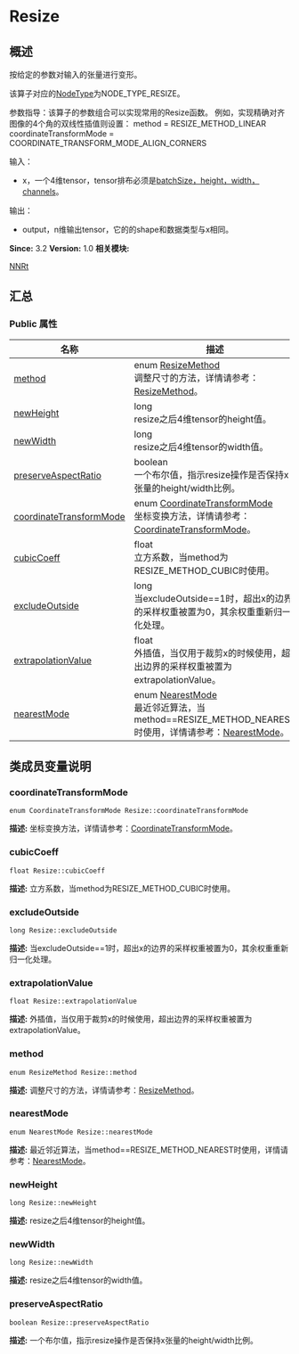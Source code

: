 # Resize


## 概述

按给定的参数对输入的张量进行变形。

该算子对应的[NodeType](_n_n_rt.md#nodetype)为NODE_TYPE_RESIZE。

参数指导：该算子的参数组合可以实现常用的Resize函数。 例如，实现精确对齐图像的4个角的双线性插值则设置： method = RESIZE_METHOD_LINEAR coordinateTransformMode = COORDINATE_TRANSFORM_MODE_ALIGN_CORNERS

输入：

- x，一个4维tensor，tensor排布必须是[batchSize，height，width，channels](NHWC)。

输出：

- output，n维输出tensor，它的的shape和数据类型与x相同。

**Since:**
3.2
**Version:**
1.0
**相关模块:**

[NNRt](_n_n_rt.md)


## 汇总


### Public 属性

  | 名称 | 描述 | 
| -------- | -------- |
| [method](#method) | enum&nbsp;[ResizeMethod](_n_n_rt.md#resizemethod)<br/>调整尺寸的方法，详情请参考：[ResizeMethod](_n_n_rt.md#resizemethod)。&nbsp; | 
| [newHeight](#newheight) | long<br/>resize之后4维tensor的height值。&nbsp; | 
| [newWidth](#newwidth) | long<br/>resize之后4维tensor的width值。&nbsp; | 
| [preserveAspectRatio](#preserveaspectratio) | boolean<br/>一个布尔值，指示resize操作是否保持x张量的height/width比例。&nbsp; | 
| [coordinateTransformMode](#coordinatetransformmode) | enum&nbsp;[CoordinateTransformMode](_n_n_rt.md#coordinatetransformmode)<br/>坐标变换方法，详情请参考：[CoordinateTransformMode](_n_n_rt.md#coordinatetransformmode)。&nbsp; | 
| [cubicCoeff](#cubiccoeff) | float<br/>立方系数，当method为RESIZE_METHOD_CUBIC时使用。&nbsp; | 
| [excludeOutside](#excludeoutside) | long<br/>当excludeOutside==1时，超出x的边界的采样权重被置为0，其余权重重新归一化处理。&nbsp; | 
| [extrapolationValue](#extrapolationvalue) | float<br/>外插值，当仅用于裁剪x的时候使用，超出边界的采样权重被置为extrapolationValue。&nbsp; | 
| [nearestMode](#nearestmode) | enum&nbsp;[NearestMode](_n_n_rt.md#nearestmode)<br/>最近邻近算法，当method==RESIZE_METHOD_NEAREST时使用，详情请参考：[NearestMode](_n_n_rt.md#nearestmode)。&nbsp; | 


## 类成员变量说明


### coordinateTransformMode

  
```
enum CoordinateTransformMode Resize::coordinateTransformMode
```
**描述:**
坐标变换方法，详情请参考：[CoordinateTransformMode](_n_n_rt.md#coordinatetransformmode)。


### cubicCoeff

  
```
float Resize::cubicCoeff
```
**描述:**
立方系数，当method为RESIZE_METHOD_CUBIC时使用。


### excludeOutside

  
```
long Resize::excludeOutside
```
**描述:**
当excludeOutside==1时，超出x的边界的采样权重被置为0，其余权重重新归一化处理。


### extrapolationValue

  
```
float Resize::extrapolationValue
```
**描述:**
外插值，当仅用于裁剪x的时候使用，超出边界的采样权重被置为extrapolationValue。


### method

  
```
enum ResizeMethod Resize::method
```
**描述:**
调整尺寸的方法，详情请参考：[ResizeMethod](_n_n_rt.md#resizemethod)。


### nearestMode

  
```
enum NearestMode Resize::nearestMode
```
**描述:**
最近邻近算法，当method==RESIZE_METHOD_NEAREST时使用，详情请参考：[NearestMode](_n_n_rt.md#nearestmode)。


### newHeight

  
```
long Resize::newHeight
```
**描述:**
resize之后4维tensor的height值。


### newWidth

  
```
long Resize::newWidth
```
**描述:**
resize之后4维tensor的width值。


### preserveAspectRatio

  
```
boolean Resize::preserveAspectRatio
```
**描述:**
一个布尔值，指示resize操作是否保持x张量的height/width比例。
